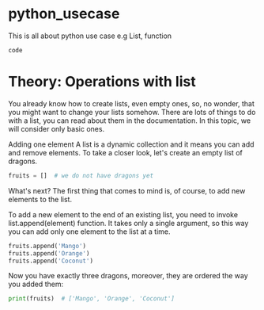 # python_usecase
This is all about python use case e.g List, function

`code`

# Theory: Operations with list

You already know how to create lists, even empty ones, so, no wonder, that you might want to change your lists somehow. There are lots of things to do with a list, you can read about them in the documentation. In this topic, we will consider only basic ones.

Adding one element
A list is a dynamic collection and it means you can add and remove elements. To take a closer look, let's create an empty list of dragons.
```python
fruits = []  # we do not have dragons yet
```
What's next? The first thing that comes to mind is, of course, to add new elements to the list.

To add a new element to the end of an existing list, you need to invoke list.append(element) function. It takes only a single argument, so this way you can add only one element to the list at a time.
```python
fruits.append('Mango')
fruits.append('Orange')
fruits.append('Coconut')
```
Now you have exactly three dragons, moreover, they are ordered the way you added them:
```python
print(fruits)  # ['Mango', 'Orange', 'Coconut']
```
